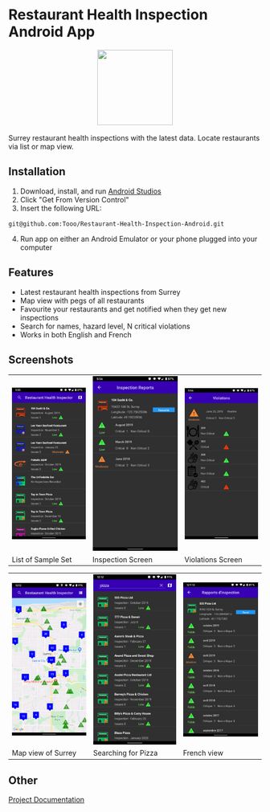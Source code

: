 # Restaurant Health Inspection Android App
<p align='center'>
  <img src="/Restaurant%20Health%20Inspector-app/src/main/res/drawable/icon_app_logo.png" width="150px" height="150px">
</p>

Surrey restaurant health inspections with the latest data.
Locate restaurants via list or map view.

## Installation
1. Download, install, and run [Android Studios](https://developer.android.com/studio)
2. Click "Get From Version Control"
3. Insert the following URL:
```
git@github.com:Tooo/Restaurant-Health-Inspection-Android.git
```
4. Run app on either an Android Emulator or your phone plugged into your computer

## Features
- Latest restaurant health inspections from Surrey
- Map view with pegs of all restaurants
- Favourite your restaurants and get notified when they get new inspections
- Search for names, hazard level, N critical violations
- Works in both English and French

## Screenshots
<table>
  <tr>
    <td> <img src="images/list.png"> </td>
    <td> <img src="images/inspection.png"> </td>
    <td> <img src="images/violations.png"> </td>
  </tr>
  <tr>
    <td> List of Sample Set </td>
    <td> Inspection Screen </td>
    <td> Violations Screen </td>
  </tr>
</table>

<table>
  <tr>
    <td> <img src="images/map.png"> </td>
    <td> <img src="images/search.png"> </td>
    <td> <img src="images/french.png"> </td>
  </tr>
  <tr>
    <td> Map view of Surrey </td>
    <td> Searching for Pizza </td>
    <td> French view </td>
  </tr>
</table>


## Other
[Project Documentation](docs/Project%20Documentation.pdf)
